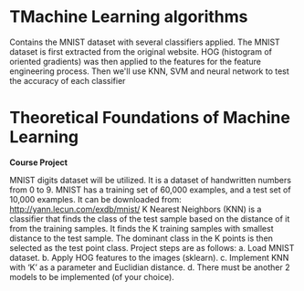 # **TMachine Learning algorithms**
Contains the MNIST dataset with several classifiers applied. The MNIST dataset is first extracted from the original website. HOG (histogram of oriented gradients) was then applied to the features for the feature engineering process. Then we'll use KNN, SVM and neural network to test the accuracy of each classifier

# **Theoretical Foundations of Machine Learning**

**Course Project**

MNIST digits dataset will be utilized. It is a dataset of handwritten numbers from 0 to 9. MNIST has a training set of 60,000 examples, and a test set of 10,000 examples. It can be downloaded from: http://yann.lecun.com/exdb/mnist/ K Nearest Neighbors (KNN) is a classifier that finds the class of the test sample based on the distance of it from the training samples. It finds the K training samples with smallest distance to the test sample. The dominant class in the K points is then selected as the test point class. Project steps are as follows: a. Load MNIST dataset. b. Apply HOG features to the images (sklearn). c. Implement KNN with ‘K’ as a parameter and Euclidian distance. d. There must be another 2 models to be implemented (of your choice).
